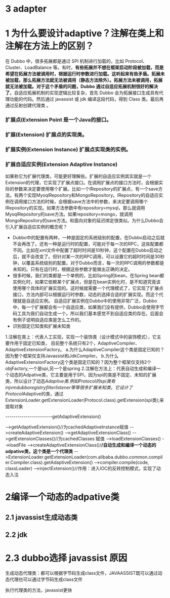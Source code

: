 # 3 adapter

# 1 为什么要设计adaptive？注解在类上和注解在方法上的区别？

 在 Dubbo 中，很多拓展都是通过 SPI 机制进行加载的，比如 Protocol、Cluster、LoadBalance 等。有时，**有些拓展并不想在框架启动阶段被加载，而是希望在拓展方法被调用时，根据运行时参数进行加载。这听起来有些矛盾。拓展未被加载，那么拓展方法就无法被调用（静态方法除外）。拓展方法未被调用，拓展就无法被加载。对于这个矛盾的问题，Dubbo 通过自适应拓展机制很好的解决了**。自适应拓展机制的实现逻辑比较复杂，首先 Dubbo 会为拓展接口生成具有代理功能的代码。然后通过 javassist 或 jdk 编译这段代码，得到 Class 类。最后再通过反射创建代理类 。

### 扩展点(Extension Point 是一个Java的接口。

### 扩展(Extension)  扩展点的实现类。

###  扩展实例(Extension Instance)   扩展点实现类的实例。

###  扩展自适应实例(Extension Adaptive Instance)

如果称它为扩展代理类，可能更好理解些。扩展的自适应实例其实就是一个Extension的代理，它实现了扩展点接口。在调用扩展点的接口方法时，会根据实际的参数来决定要使用哪个扩展。比如一个IRepository的扩展点，有一个save方法。有两个实现MysqlRepository和MongoRepository。IRepository的自适应实例在调用接口方法的时候，会根据save方法中的参数，来决定要调用哪个IRepository的实现。如果方法参数中有repository=mysql，那么就调用MysqlRepository的save方法。如果repository=mongo，就调用MongoRepository的save方法。和面向对象的延迟绑定很类似。为什么Dubbo会引入扩展自适应实例的概念呢？

- Dubbo中的配置有两种，一种是固定的系统级别的配置，在Dubbo启动之后就不会再改了。还有一种是运行时的配置，可能对于每一次的RPC，这些配置都不同。比如在xml文件中配置了超时时间是10秒钟，这个配置在Dubbo启动之后，就不会改变了。但针对某一次的RPC调用，可以设置它的超时时间是30秒钟，以覆盖系统级别的配置。对于Dubbo而言，每一次的RPC调用的参数都是未知的。只有在运行时，根据这些参数才能做出正确的决定。
- 很多时候，我们的类都是一个单例的，比如Spring的bean，在Spring bean都实例化时，如果它依赖某个扩展点，但是在bean实例化时，是不知道究竟该使用哪个具体的扩展实现的。这时候就需要一个代理模式了，它实现了扩展点接口，方法内部可以根据运行时参数，动态的选择合适的扩展实现。而这个代理就是自适应实例。 自适应扩展实例在Dubbo中的使用非常广泛，Dubbo中，每一个扩展都会有一个自适应类，如果我们没有提供，Dubbo会使用字节码工具为我们自动生成一个。所以我们基本感觉不到自适应类的存在。后面会有例子说明自适应类是怎么工作的。
- 识别固定已知类和扩展未知类









1.注解在类上：代表人工实现，实现一个装饰类（设计模式中的装饰模式），它主要作用于固定已知类，
  目前整个系统只有2个，AdaptiveCompiler、AdaptiveExtensionFactory。
  a.为什么AdaptiveCompiler这个类是固定已知的？因为整个框架仅支持Javassist和JdkCompiler。
  b.为什么AdaptiveExtensionFactory这个类是固定已知的？因为整个框架仅支持2个objFactory,一个是spi,另一个是spring
2.注解在方法上：代表自动生成和编译一个动态的Adpative类，它主要是用于SPI，因为spi的类是不固定、未知的扩展类，所以设计了动态$Adaptive类.
例如 Protocol的spi类有 injvm dubbo registry filter listener等等 很多扩展未知类，
它设计了Protocol$Adaptive的类，通过ExtensionLoader.getExtensionLoader(Protocol.class).getExtension(spi类);来提取对象

-----------------------getAdaptiveExtension()

-->getAdaptiveExtension()//为cachedAdaptiveInstance赋值
  -->createAdaptiveExtension()
    -->getAdaptiveExtensionClass()
      -->getExtensionClasses()//为cachedClasses 赋值
        -->loadExtensionClasses()
          -->loadFile
      -->createAdaptiveExtensionClass()/**/自动生成和编译一个动态的adpative类，这个类是一个代理类**
        -->ExtensionLoader.getExtensionLoader(com.alibaba.dubbo.common.compiler.Compiler.class).getAdaptiveExtension()
        -->compiler.compile(code, classLoader)
    -->injectExtension()//作用：进入IOC的反转控制模式，实现了动态入注

# 2编译一个动态的adpative类

## 2.1 javassist生成动态类





## 2.2 jdk

# 2.3 dubbo选择  javassist 原因

生成动态代理类：都可以根据字节码生成class文件，JAVAASSIST既可以通过动态代理也可以通过字节码生成class文件

执行代理类的方法，javassist更快



